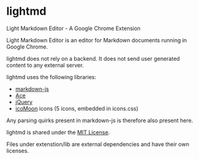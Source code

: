 lightmd
=======

Light Markdown Editor - A Google Chrome Extension

Light Markdown Editor is an editor for Markdown documents running in
Google Chrome.

lightmd does not rely on a backend. It does not send user generated
content to any external server.

lightmd uses the following libraries:

  * [markdown-js](https://github.com/evilstreak/markdown-js)
  * [Ace](http://ace.c9.io/)
  * [jQuery](http://jquery.com/)
  * [icoMoon](http://icomoon.io/) icons (5 icons, embedded in icons.css)

Any parsing quirks present in markdown-js is therefore also present
here.

lightmd is shared under the [MIT License](https://github.com/jorgenys/lightmd/blob/master/LICENSE).

Files under extenstion/lib are external dependencies and have their own
licenses.
